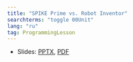 ```yaml
---
title: "SPIKE Prime vs. Robot Inventor"
searchterms: "toggle 00Unit"
lang: "ru"
tag: ProgrammingLesson
---
```

 <ul>
 <li class="ng-binding">Slides:
 <a href="ProgrammingLessons/SPvs51515.pptx">PPTX</a>,
 <a href="ProgrammingLessons/SPvs51515.pdf">PDF</a>
 </li>
 </ul>
